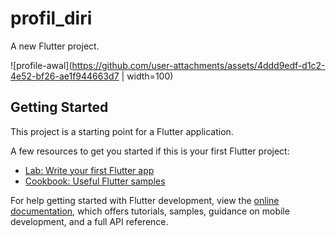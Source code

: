 # profil_diri

A new Flutter project.

![profile-awal](https://github.com/user-attachments/assets/4ddd9edf-d1c2-4e52-bf26-ae1f944663d7 | width=100)

## Getting Started

This project is a starting point for a Flutter application.

A few resources to get you started if this is your first Flutter project:

- [Lab: Write your first Flutter app](https://docs.flutter.dev/get-started/codelab)
- [Cookbook: Useful Flutter samples](https://docs.flutter.dev/cookbook)

For help getting started with Flutter development, view the
[online documentation](https://docs.flutter.dev/), which offers tutorials,
samples, guidance on mobile development, and a full API reference.
